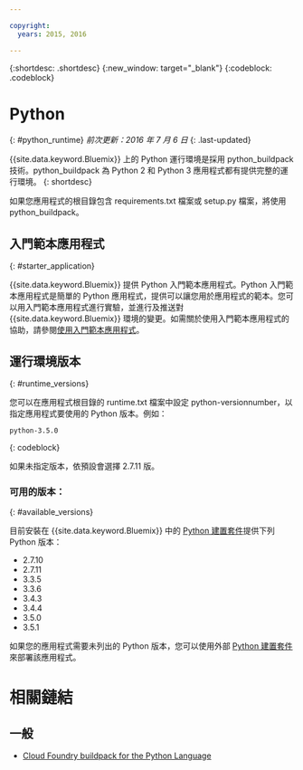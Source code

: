 ```yaml
---

copyright:
  years: 2015, 2016

---
```


{:shortdesc: .shortdesc}
{:new_window: target="_blank"}
{:codeblock: .codeblock}

# Python
{: #python_runtime}
*前次更新：2016 年 7 月 6 日*
{: .last-updated}

{{site.data.keyword.Bluemix}} 上的 Python 運行環境是採用 python_buildpack 技術。python_buildpack 為 Python 2 和 Python 3 應用程式都有提供完整的運行環境。
{: shortdesc}

如果您應用程式的根目錄包含 requirements.txt 檔案或 setup.py 檔案，將使用 python_buildpack。

## 入門範本應用程式
{: #starter_application}

{{site.data.keyword.Bluemix}} 提供 Python 入門範本應用程式。Python 入門範本應用程式是簡單的 Python 應用程式，提供可以讓您用於應用程式的範本。您可以用入門範本應用程式進行實驗，並進行及推送對 {{site.data.keyword.Bluemix}} 環境的變更。如需關於使用入門範本應用程式的協助，請參閱[使用入門範本應用程式](../../cfapps/starter_app_usage.html)。

## 運行環境版本
{: #runtime_versions}

您可以在應用程式根目錄的 runtime.txt 檔案中設定 python-versionnumber，以指定應用程式要使用的 Python 版本。例如：

```
python-3.5.0
```
{: codeblock}

如果未指定版本，依預設會選擇 2.7.11 版。

### 可用的版本：
{: #available_versions}

目前安裝在 {{site.data.keyword.Bluemix}} 中的 [Python 建置套件](https://github.com/cloudfoundry/python-buildpack/releases/tag/v1.5.5)提供下列 Python 版本：

* 2.7.10
* 2.7.11
* 3.3.5
* 3.3.6
* 3.4.3
* 3.4.4
* 3.5.0
* 3.5.1

如果您的應用程式需要未列出的 Python 版本，您可以使用外部 [Python 建置套件](https://github.com/cloudfoundry/python-buildpack)來部署該應用程式。

# 相關鏈結
## 一般
* [Cloud Foundry buildpack for the Python Language](https://github.com/cloudfoundry/python-buildpack)
